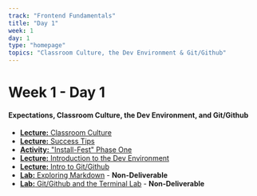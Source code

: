```yaml
---
track: "Frontend Fundamentals"
title: "Day 1"
week: 1
day: 1
type: "homepage"
topics: "Classroom Culture, the Dev Environment & Git/Github"
---
```



# Week 1 - Day 1

#### Expectations, Classroom Culture, the Dev Environment, and Git/Github
- [**Lecture:** Classroom Culture](/frontend-fundamentals/week-1/day-1/lecture-materials/classroom-culture/)
- [**Lecture:** Success Tips](/frontend-fundamentals/week-1/day-1/lecture-materials/success-tips/)
- [**Activity:** "Install-Fest" Phase One](/frontend-fundamentals/week-1/day-1/lecture-materials/install-fest-phase-one/)
- [**Lecture:** Introduction to the Dev Environment](/frontend-fundamentals/week-1/day-1/lecture-materials/intro-to-dev-environment/)
- [**Lecture:** Intro to Git/Github](/frontend-fundamentals/week-1/day-1/lecture-materials/intro-to-git-and-github)
- [**Lab:** Exploring Markdown](/frontend-fundamentals/week-1/day-1/labs/exploring-markdown/) - **Non-Deliverable**
- [**Lab:** Git/Github and the Terminal Lab](/frontend-fundamentals/week-1/day-1/labs/git-github-and-the-terminal/) - **Non-Deliverable**